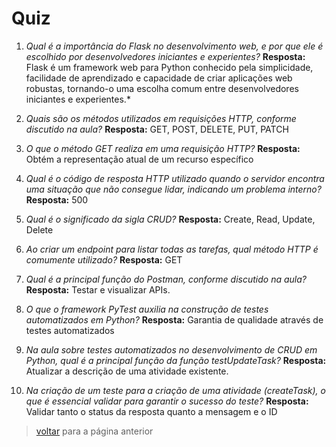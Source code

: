 # Quiz

1. *Qual é a importância do Flask no desenvolvimento web, e por que ele é escolhido por desenvolvedores iniciantes e experientes?* **Resposta:** Flask é um framework web para Python conhecido pela simplicidade, facilidade de aprendizado e capacidade de criar aplicações web robustas, tornando-o uma escolha comum entre desenvolvedores iniciantes e experientes.*

2. *Quais são os métodos utilizados em requisições HTTP, conforme discutido na aula?* **Resposta:** GET, POST, DELETE, PUT, PATCH

3. *O que o método GET realiza em uma requisição HTTP?* **Resposta:** Obtém a representação atual de um recurso específico

4. *Qual é o código de resposta HTTP utilizado quando o servidor encontra uma situação que não consegue lidar, indicando um problema interno?* **Resposta:** 500

5. *Qual é o significado da sigla CRUD?* **Resposta:** Create, Read, Update, Delete

6. *Ao criar um endpoint para listar todas as tarefas, qual método HTTP é comumente utilizado?* **Resposta:** GET

7. *Qual é a principal função do Postman, conforme discutido na aula?* **Resposta:** Testar e visualizar APIs.

8. *O que o framework PyTest auxilia na construção de testes automatizados em Python?* **Resposta:** Garantia de qualidade através de testes automatizados

9. *Na aula sobre testes automatizados no desenvolvimento de CRUD em Python, qual é a principal função da função testUpdateTask?* **Resposta:** Atualizar a descrição de uma atividade existente.

10. *Na criação de um teste para a criação de uma atividade (createTask), o que é essencial validar para garantir o sucesso do teste?* **Resposta:** Validar tanto o status da resposta quanto a mensagem e o ID

> [voltar](../../README.md) para a página anterior
